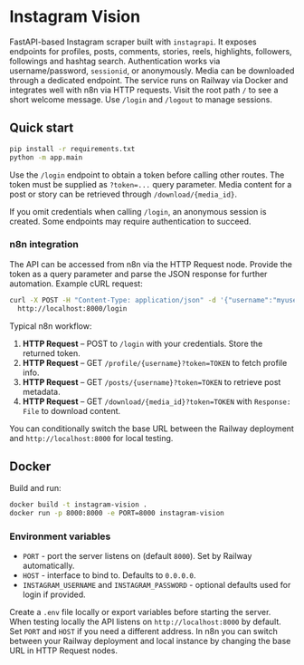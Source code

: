 # Instagram Vision

FastAPI-based Instagram scraper built with `instagrapi`. It exposes endpoints for profiles, posts, comments,
stories, reels, highlights, followers, followings and hashtag search. Authentication works via
username/password, `sessionid`, or anonymously. Media can be downloaded through a dedicated endpoint.
The service runs on Railway via Docker and integrates well with n8n via HTTP requests. Visit the root path
`/` to see a short welcome message. Use `/login` and `/logout` to manage sessions.

## Quick start

```bash
pip install -r requirements.txt
python -m app.main
```

Use the `/login` endpoint to obtain a token before calling other routes. The token must be supplied as
`?token=...` query parameter. Media content for a post or story can be retrieved through `/download/{media_id}`.

If you omit credentials when calling `/login`, an anonymous session is created. Some endpoints may require
authentication to succeed.

### n8n integration

The API can be accessed from n8n via the HTTP Request node. Provide the token as a query parameter and parse
the JSON response for further automation. Example cURL request:

```bash
curl -X POST -H "Content-Type: application/json" -d '{"username":"myuser","password":"mypass"}' \
  http://localhost:8000/login
```

Typical n8n workflow:

1. **HTTP Request** – POST to `/login` with your credentials. Store the returned token.
2. **HTTP Request** – GET `/profile/{username}?token=TOKEN` to fetch profile info.
3. **HTTP Request** – GET `/posts/{username}?token=TOKEN` to retrieve post metadata.
4. **HTTP Request** – GET `/download/{media_id}?token=TOKEN` with `Response: File` to download content.

You can conditionally switch the base URL between the Railway deployment and `http://localhost:8000` for local
testing.

## Docker

Build and run:

```bash
docker build -t instagram-vision .
docker run -p 8000:8000 -e PORT=8000 instagram-vision
```

### Environment variables

- `PORT` - port the server listens on (default `8000`). Set by Railway automatically.
- `HOST` - interface to bind to. Defaults to `0.0.0.0`.
- `INSTAGRAM_USERNAME` and `INSTAGRAM_PASSWORD` - optional defaults used for login if provided.

Create a `.env` file locally or export variables before starting the server. When testing locally the API
listens on `http://localhost:8000` by default. Set `PORT` and `HOST` if you need a different address. In n8n you
can switch between your Railway deployment and local instance by changing the base URL in HTTP Request nodes.
